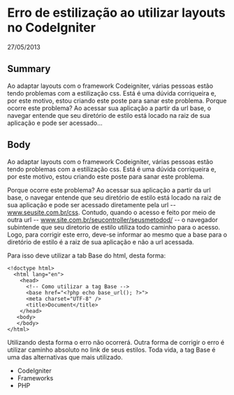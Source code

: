 # Erro de estilização ao utilizar layouts no CodeIgniter

27/05/2013

Summary
----

Ao adaptar layouts com o framework Codeigniter, várias pessoas estão tendo problemas com a estilização css. Está é uma dúvida corriqueira e, por este motivo, estou criando este poste para sanar este problema. Porque ocorre este problema? Ao acessar sua aplicação a partir da url base, o navegar entende que seu diretório de estilo está locado na raiz de sua aplicação e pode ser acessado... 

Body
----

Ao adaptar layouts com o framework Codeigniter, várias pessoas estão tendo problemas com a estilização css. Está é uma dúvida corriqueira e, por este motivo, estou criando este poste para sanar este problema.

Porque ocorre este problema?
Ao acessar sua aplicação a partir da url base, o navegar entende que seu diretório de estilo está locado na raiz de sua aplicação e pode ser acessado diretamente pela url -- www.seusite.com.br/css. Contudo, quando o acesso e feito por meio de outra url -- www.site.com.br/seucontroller/seusmetodod/ -- o navegador subintende que seu diretorio de estilo utiliza todo caminho para o acesso. Logo, para corrigir este erro, deve-se informar ao mesmo que a base para o diretório de estilo é a raiz de sua aplicação e não a url acessada.

Para isso deve utilizar a tab Base do html, desta forma:

    <!doctype html>
      <html lang="en">
        <head>
          <!-- Como utilizar a tag Base -->
          <base href="<?php echo base_url(); ?>">
          <meta charset="UTF-8" />
          <title>Document</title>
        </head>
       <body>
       </body>
    </html>

Utilizando desta forma o erro não ocorrerá. Outra forma de corrigir o erro é utilizar caminho absoluto no link de seus estilos. Toda vida, a tag Base é uma das alternativas que mais utilizado.

* CodeIgniter
* Frameworks
* PHP 